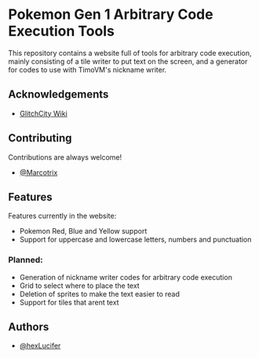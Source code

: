 # Pokemon Gen 1 Arbitrary Code Execution Tools

This repository contains a website full of tools for arbitrary code execution, mainly consisting of a tile writer to put text on the screen, and a generator for codes to use with TimoVM's nickname writer.
## Acknowledgements

 - [GlitchCity Wiki](https://glitchcity.wiki/)


## Contributing

Contributions are always welcome!
- [@Marcotrix](https://github.com/Marcotrix)


## Features
Features currently in the website:
- Pokemon Red, Blue and Yellow support
- Support for uppercase and lowercase letters, numbers and punctuation

### Planned:
- Generation of nickname writer codes for arbitrary code execution
- Grid to select where to place the text
- Deletion of sprites to make the text easier to read
- Support for tiles that arent text
## Authors

- [@hexLucifer](https://www.github.com/hexLucifer)

